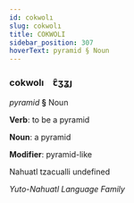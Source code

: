 ```yaml
---
id: cokwolı
slug: cokwolı
title: COKWOLI
sidebar_position: 307
hoverText: pyramid § Noun
---
```


### cokwolı&emsp;<span kind="abugida">ꞇ̑ʒʓȷ</span>

*pyramid* **§** Noun

**Verb**: to be a pyramid

**Noun**: a pyramid

**Modifier**: pyramid-like

Nahuatl tzacualli undefined

*Yuto-Nahuatl Language Family*